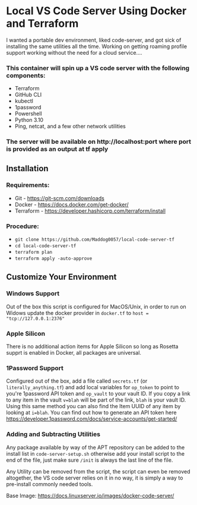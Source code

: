 # Local VS Code Server Using Docker and Terraform

I wanted a portable dev environment, liked code-server, and got sick of installing the same utilities all the time.
Working on getting roaming profile support working without the need for a cloud service....

### This container will spin up a VS code server with the following components:
* Terraform
* GitHub CLI
* kubectl
* 1password
* Powershell
* Python 3.10
* Ping, netcat, and a few other network utilities

### The server will be available on http://localhost:port where port is provided as an output at tf apply

## Installation

### Requirements:
* Git - https://git-scm.com/downloads
* Docker - https://docs.docker.com/get-docker/
* Terraform - https://developer.hashicorp.com/terraform/install

### Procedure:
* `git clone https://github.com/Maddog0057/local-code-server-tf`
* `cd local-code-server-tf`
* `terraform plan`
* `terraform apply -auto-approve`

## Customize Your Environment

### Windows Support
Out of the box this script is configured for MacOS/Unix, in order to run on Widows update the docker provider in `docker.tf` to `host = "tcp://127.0.0.1:2376"`

### Apple Silicon
There is no additional action items for Apple Silicon so long as Rosetta supprt is enabled in Docker, all packages are universal.

### 1Password Support
Configured out of the box, add a file called `secrets.tf` (or `literally_anything.tf`) and add local variables for `op_token` to point to you're 1password API token and `op_vault` to your vault ID. If you copy a link to any item in the vault `v=blah` will be part of the link, `blah` is your vault ID. Using this same method you can also find the Item UUID of any item by looking at `i=blah`. You can find out how to generate an API token here https://developer.1password.com/docs/service-accounts/get-started/

### Adding and Subtracting Utilities
Any package available by way of the APT repository can be added to the install list in `code-server-setup.sh` otherwise add your install script to the end of the file, just make sure `/init` is always the last line of the file.

Any Utility can be removed from the script, the script can even be removed altogether, the VS code server relies on it in no way, it is simply a way to pre-install commonly needed tools.

Base Image: https://docs.linuxserver.io/images/docker-code-server/
